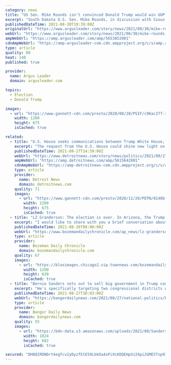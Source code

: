 ```yaml
---
category: news
title: "US Sen. Mike Rounds isn't convinced Donald Trump would win GOP nomination in 2024 election"
excerpt: "South Dakota U.S. Sen. Mike Rounds, in discussion with Sioux Falls Rotarians, speculated what might lie ahead for the Republican Party for 2024."
publishedDateTime: 2021-08-30T19:39:00Z
originalUrl: "https://www.argusleader.com/story/news/2021/08/30/mike-rounds-2024-election-donald-trump-kristi-noem-republican-nomination-speculation/5653852001/"
webUrl: "https://www.argusleader.com/story/news/2021/08/30/mike-rounds-2024-election-donald-trump-kristi-noem-republican-nomination-speculation/5653852001/"
ampWebUrl: "https://amp.argusleader.com/amp/5653852001"
cdnAmpWebUrl: "https://amp-argusleader-com.cdn.ampproject.org/c/s/amp.argusleader.com/amp/5653852001"
type: article
quality: 80
heat: 140
published: true

provider:
  name: Argus Leader
  domain: argusleader.com

topics:
  - Election
  - Donald Trump

images:
  - url: "https://www.gannett-cdn.com/presto/2020/08/20/PSIF/c96ac377-3e03-4c86-a475-a751d7dde2e0-Rounds_ChamberOfCommerce_003.JPG?auto=webp&crop=5759,3240,x0,y292&format=pjpg&width=1200"
    width: 1200
    height: 675
    isCached: true

related:
  - title: "U.S. House seeks communications between Trump White House, Michigan Republicans"
    excerpt: "The request from the U.S. House could shine new light on Trump's efforts to challenge the results in Michigan and ho GOP leaders responded."
    publishedDateTime: 2021-08-27T14:59:00Z
    webUrl: "https://www.detroitnews.com/story/news/politics/2021/08/27/u-s-house-probes-trump-officials-exchanges-michigan-republicans/5615642001/"
    ampWebUrl: "https://amp.detroitnews.com/amp/5615642001"
    cdnAmpWebUrl: "https://amp-detroitnews-com.cdn.ampproject.org/c/s/amp.detroitnews.com/amp/5615642001"
    type: article
    provider:
      name: Detroit News
      domain: detroitnews.com
    quality: 71
    images:
      - url: "https://www.gannett-cdn.com/presto/2020/11/20/PDTN/8140bfd9-923a-4361-ba55-472e22f7b483-RTX8AUU7.JPG?auto=webp&crop=2529,1423,x0,y122&format=pjpg&width=1200"
        width: 1200
        height: 675
        isCached: true
  - title: "LZ Granderson: The election is over. In Arizona, the Trump campaign continues"
    excerpt: "I would like to share with you a brief conversation about politics that I didn't want to have. But the man in the Arizona bar sitting a couple of stools"
    publishedDateTime: 2021-08-26T08:00:00Z
    webUrl: "https://www.bozemandailychronicle.com/ap_news/lz-granderson-the-election-is-over-in-arizona-the-trump-campaign-continues/article_cdb3fb76-1ebe-5f91-a594-75a4f2ef043f.html"
    type: article
    provider:
      name: Bozeman Daily Chronicle
      domain: bozemandailychronicle.com
    quality: 67
    images:
      - url: "https://bloximages.chicago2.vip.townnews.com/bozemandailychronicle.com/content/tncms/custom/image/2ffee154-edef-11e4-a572-ab4a61dde6eb.png"
        width: 1200
        height: 630
        isCached: true
  - title: "Bernie Sanders sets out to sell big government in Trump country"
    excerpt: "He's specifically targeting two congressional districts where Trump's vote totals increased between 2016 and 2020."
    publishedDateTime: 2021-08-27T10:03:00Z
    webUrl: "https://bangordailynews.com/2021/08/27/national-politics/bernie-sanders-sets-out-to-sell-big-government-in-trump-country/"
    type: article
    provider:
      name: Bangor Daily News
      domain: bangordailynews.com
    quality: 55
    images:
      - url: "https://bdn-data.s3.amazonaws.com/uploads/2021/08/Sanders-in-Trump-Country.jpg"
        width: 1024
        height: 682
        isCached: true

secured: "DH0QIRDNDrt4egTcv2yDyzfEtE59LbkOa4xPi9iKDQEHpXz24pi2GME5Tsp9I77QxS5IyWCmWtN3L4KRMiPjtCeY4m0reaFE7o5m5WFbDH6TemCV9mVcxOuha1NWS9Paro+/28ACQQJl2szoJTpDnog58LcoRbbRxrSYFCGeXIqKtffT+16vqNnrMoRJY5wV1tuh/geXMiYq/8KqRRrFO1Hv1k3cu6B6DDIyDY0UT7M5+7TxwbJW6UXdtzvVX2Pw2EiqGj87hvMeu5TDmxH5nKcs0XS3ZO0xmTcUY1dl0lChS6fz52pdrd30n1zCwDuV6vpJ5QWSviYNjn2taJa/vHe8hSnaS6qYcmGV+gVx91Y=;0ntHC1gyV0mqPkTIcrMYlA=="
---
```


